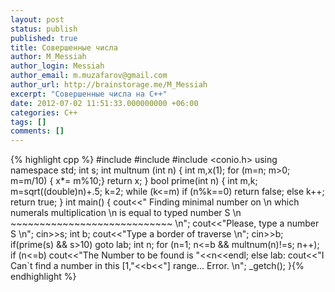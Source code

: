 ```yaml
---
layout: post
status: publish
published: true
title: Совершенные числа
author: M_Messiah
author_login: Messiah
author_email: m.muzafarov@gmail.com
author_url: http://brainstorage.me/M_Messiah
excerpt: "Совершенные числа на C++"
date: 2012-07-02 11:51:33.000000000 +06:00
categories: C++
tags: []
comments: []
---
```



{% highlight cpp %}
#include <iostream>
#include <cmath>
#include <conio.h>
using namespace std;
int s;
int multnum (int n) {
	int m,x(1);
	for (m=n; m>0; m=m/10) { x*= m%10;}
	return x;
}
bool prime(int n) {
	int m,k; m=sqrt((double)n)+.5;
	k=2;
	while (k<=m)
		if (n%k==0) return false;
		else k++;
	return true;
}
int main() {
	cout<<" Finding minimal number on \n which numerals multiplication \n is equal to typed number S \n ~~~~~~~~~~~~~~~~~~~~~~~~~~~~ \n";
	cout<<"Please, type a number S \n";
	cin>>s;
	int b;
	cout<<"Type a border of traverse \n";
	cin>>b;
	if(prime(s) && s>10) goto lab;
	int n;
	for (n=1; n<=b && multnum(n)!=s; n++);
	if (n<=b) cout<<"The Number to be found is "<<n<<endl;
	else
		lab: cout<<"I Can`t find a number in this [1,"<<b<<"] range... Error. \n";
	_getch();
}{% endhighlight %}
